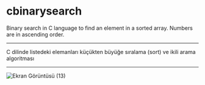 # cbinarysearch

Binary search in C language to find an element in a sorted array. Numbers are in ascending order.

---

C dilinde listedeki elemanları küçükten büyüğe sıralama (sort) ve ikili arama algoritması

---
![Ekran Görüntüsü (13)](https://user-images.githubusercontent.com/67192793/173199120-221e8138-83f9-49b2-8103-c9c4b725aab8.png)
